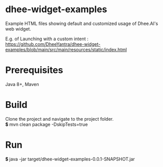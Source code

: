 # dhee-widget-examples
Example HTML files showing default and customized usage of Dhee.AI's web widget.

E.g. of Launching with a custom intent : https://github.com/DheeYantra/dhee-widget-examples/blob/main/src/main/resources/static/index.html

# Prerequisites
Java 8+, 
Maven

# Build
Clone the project and navigate to the project folder.
<br/>
<b> $ </b> mvn clean package -DskipTests=true

# Run
<b> $ </b> java -jar target/dhee-widget-examples-0.0.1-SNAPSHOT.jar
